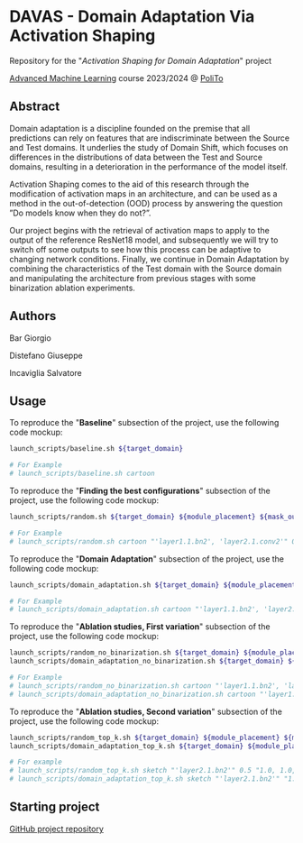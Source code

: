 # DAVAS - Domain Adaptation Via Activation Shaping

Repository for the "*Activation Shaping for Domain Adaptation*" project

<a href="https://didattica.polito.it/pls/portal30/gap.pkg_guide.viewGap?p_cod_ins=01URWOV&p_a_acc=2024&p_header=S&p_lang=IT&multi=N">Advanced Machine Learning</a> course 2023/2024 @ <a href="https://www.polito.it/">PoliTo</a>

## Abstract

Domain adaptation is a discipline founded on the premise that all predictions can rely on features that are indiscriminate between the Source and Test domains. It underlies the study of Domain Shift, which focuses on differences in the distributions of data between the Test and Source domains, resulting in a deterioration in the performance of the model itself.

Activation Shaping comes to the aid of this research through the modification of activation maps in an architecture, and can be used as a method in the out-of-detection (OOD) process by answering the question ”Do models know when they do not?”.

Our project begins with the retrieval of activation maps to apply to the output of the reference ResNet18 model, and subsequently we will try to switch off some outputs to see how this process can be adaptive to changing network conditions. Finally, we continue in Domain Adaptation by combining the characteristics of the Test domain with the Source domain and manipulating the architecture from previous stages with some binarization ablation experiments.

## Authors

Bar Giorgio

Distefano Giuseppe

Incaviglia Salvatore

## Usage

To reproduce the "**Baseline**" subsection of the project, use the following code mockup:

```bash
launch_scripts/baseline.sh ${target_domain}

# For Example
# launch_scripts/baseline.sh cartoon
```

To reproduce the "**Finding the best configurations**" subsection of the project, use the following code mockup:

```bash
launch_scripts/random.sh ${target_domain} ${module_placement} ${mask_out_ratio}

# For Example
# launch_scripts/random.sh cartoon "'layer1.1.bn2', 'layer2.1.conv2'" 0.25
```

To reproduce the "**Domain Adaptation**" subsection of the project, use the following code mockup:

```bash
launch_scripts/domain_adaptation.sh ${target_domain} ${module_placement}

# For Example
# launch_scripts/domain_adaptation.sh cartoon "'layer1.1.bn2', 'layer2.1.conv2'"
```

To reproduce the "**Ablation studies, First variation**" subsection of the project, use the following code mockup:

```bash
launch_scripts/random_no_binarization.sh ${target_domain} ${module_placement} ${mask_out_ratio}
launch_scripts/domain_adaptation_no_binarization.sh ${target_domain} ${module_placement}

# For Example
# launch_scripts/random_no_binarization.sh cartoon "'layer1.1.bn2', 'layer2.1.conv2'" 0.25
# launch_scripts/domain_adaptation_no_binarization.sh cartoon "'layer1.1.bn2', 'layer2.1.conv2'"
```

To reproduce the "**Ablation studies, Second variation**" subsection of the project, use the following code mockup:

```bash
launch_scripts/random_top_k.sh ${target_domain} ${module_placement} ${mask_out_ratio} ${k_values}
launch_scripts/domain_adaptation_top_k.sh ${target_domain} ${module_placement} ${k_values}

# For example
# launch_scripts/random_top_k.sh sketch "'layer2.1.bn2'" 0.5 "1.0, 1.0, 1.0, 0.5"
# launch_scripts/domain_adaptation_top_k.sh sketch "'layer2.1.bn2'" "1.0, 1.0, 1.0, 0.5"
```

## Starting project

<a href="https://arxiv.org/abs/1505.07818">GitHub project repository</a>
